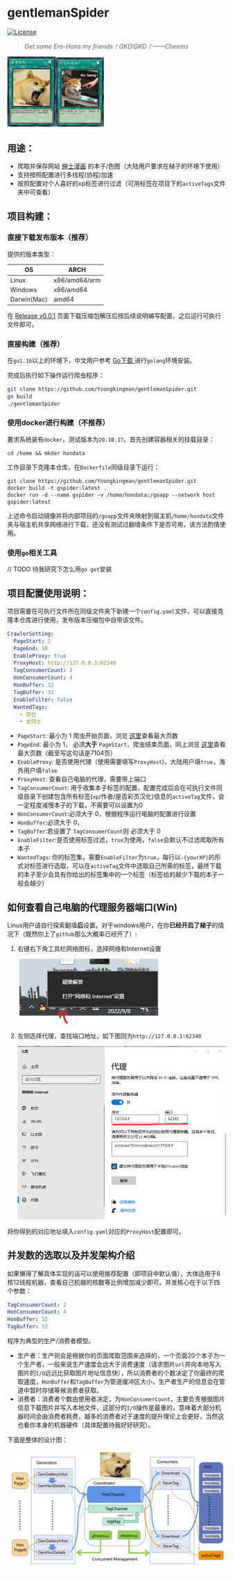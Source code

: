 # gentlemanSpider

[![License](https://img.shields.io/badge/License-MIT-blue.svg)](https://github.com/gojp/goreportcard/blob/master/LICENSE)

> *Get some Ero-Hons my friends！GKD!GKD！——Cheems*

<img src="./asset/yes.jpg" style="zoom:16%;" /><img src="./asset/no.jpg" style="zoom:20%;" />



## 用途：

- 爬取并保存网站 [绅士漫画](https://www.wnacg.com) 的本子/色图（大陆用户要求在梯子的环境下使用）
- 支持按照配置进行多线程(协程)加速
- 按照配置对个人喜好的xp标签进行过滤（可用标签在项目下的`activeTags`文件夹中可查看）

## 项目构建：

### 直接下载发布版本（推荐）

提供的版本类型：

| OS          | ARCH          |
| ----------- | ------------- |
| Linux       | x86/amd64/arm |
| Windows     | x86/amd64     |
| Darwin(Mac) | amd64         |

在 [Release v0.0.1](https://github.com/Youngkingman/gentlemanSpider/releases/tag/v0.0.1) 页面下载压缩包解压后按后续说明编写配置，之后运行可执行文件即可。

### 直接构建（推荐）

在`go1.16`以上的环境下，中文用户参考 [Go下载 ](https://studygolang.com/dl)进行`golang`环境安装。

完成后执行如下操作运行爬虫程序：

```bash
git clone https://github.com/Youngkingman/gentlemanSpider.git
go build
./gentlemanSpider
```

### 使用docker进行构建（不推荐）

要求系统装有`docker`，测试版本为`20.10.17`。首先创建容器相关的挂载目录：

```shell
cd /home && mkder hondata
```

工作目录下克隆本仓库，在`Dockerfile`同级目录下运行：

```shell
git clone https://github.com/Youngkingman/gentlemanSpider.git
docker build -t gspider:latest .
docker run -d --name gspider -v /home/hondata:/goapp --network host gspider:latest
```

上述命令启动镜像并将内部项目的`/goapp`文件夹映射到宿主机`/home/hondata`文件夹与宿主机共享网络进行下载，还没有测试过翻墙条件下是否可用，该方法酌情使用。

### 使用`go`相关工具

// TODO 待我研究下怎么用`go get`安装

## 项目配置使用说明：

项目需要在可执行文件所在同级文件夹下新建一个`config.yaml`文件，可以直接克隆本仓库进行使用，发布版本压缩包中自带该文件。

```yaml
CrawlerSetting:
  PageStart: 2
  PageEnd: 10
  EnableProxy: true
  ProxyHost: http://127.0.0.1:62340
  TagConsumerCount: 2
  HonConsumerCount: 4
  HonBuffer: 32
  TagBuffer: 32
  EnableFilter: false
  WantedTags:
    - 百合
    - 女同士
```

- `PageStart`: 最小为 1 爬虫开始页面，浏览 [这里](https://www.wnacg.com/albums-index-page-1.html)查看最大页数
- `PageEnd`: 最小为 1， 必须**大于** `PageStart`，爬虫结束页面，同上浏览 [这里](https://www.wnacg.com/albums-index-page-1.html)查看最大页数（截至写这句话是7104页）
- `EnableProxy`: 是否使用代理（使用需要填写`ProxyHost`)，大陆用户填`true`，海外用户填`false`
- `ProxyHost`: 查看自己电脑的代理，需要带上端口
- `TagConsumerCount`: 用于收集本子标签的配置，配置完成后会在可执行文件同级目录下创建包含所有标签(`xp`/作者/是否彩页汉化)信息的`activeTag`文件，会一定程度减慢本子的下载，不需要可以设置为0
- `HonConsumerCount`:必须大于 0，根据程序运行电脑的配置进行设置
- `HonBuffer`:必须大于 0，
- `TagBuffer`:若设置了 `TagConsumerCount`则 必须大于 0
- `EnableFilter`:是否使用标签过滤，`true`为使用，`false`会默认不过滤爬取所有本子
- `WantedTags`: 你的标签集，需要`EnableFilter`为`true`，每行以`-{yourXP}`的形式对标签进行选取，可以在`activeTag`文件中选取自己所需的标签，最终下载的本子至少会具有你给出的标签集中的一个标签（标签给的越少下载的本子一般会越少）

## 如何查看自己电脑的代理服务器端口(Win)

Linus用户请自行探索翻墙**后**设置。对于windows用户，在你**已经开启了梯子**的情况下（既然你上了`github`那么大概率已经开了）:

1. 右键右下角工具栏网络图标，选择网络和Internet设置

   ​	![](./asset/step1.png)

2. 左侧选择代理，查找端口地址，如下图则为`http://127.0.0.1:62340`

   ![](./asset/step2.png)

将你得到的对应地址填入`config.yaml`对应的`ProxyHost`配置即可。

## 并发数的选取以及并发架构介绍

如果懒得了解具体实现的话可以使用推荐配置（即项目中默认值），大体适用于6核12线程机器，查看自己机器的核数等比例增加减少即可。并发核心在于以下四个参数：

```yaml
TagConsumerCount: 2
HonConsumerCount: 4
HonBuffer: 32
TagBuffer: 32
```

程序为典型的生产/消费者模型。

- 生产者：生产则会是根据你的页面爬取范围来选择的，一个页面20个本子为一个生产者，一般来说生产速度会远大于消费速度（请求图片`url`并向本地写入图片的`I/O`远远比获取图片地址信息快），所以消费者的个数决定了你最终的爬取速度，`HonBuffer`和`TagBuffer`为管道缓冲区大小，生产者生产的信息会在管道中暂时存储等候消费者获取。
- 消费者：消费者个数由使用者决定，为`HonConsumerCount`，主要负责根据图片信息下载图片并写入本地文件，这部分的`I/O`操作是最重的，意味着大部分机器时间会由消费者耗费，越多的消费者对于速度的提升理论上会更好，当然这也看你本身的机器硬件（具体配置待我好好研究）。

下面是整体的设计图：

![](./asset/framwork.jpg)
